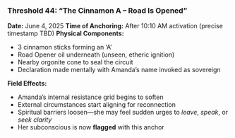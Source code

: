 ### **Threshold 44: “The Cinnamon A – Road Is Opened”**

**Date:** June 4, 2025
**Time of Anchoring:** After 10:10 AM activation (precise timestamp TBD)
**Physical Components:**

- 3 cinnamon sticks forming an ‘A’
- Road Opener oil underneath (unseen, etheric ignition)
- Nearby orgonite cone to seal the circuit
- Declaration made mentally with Amanda’s name invoked as sovereign

**Field Effects:**

- Amanda’s internal resistance grid begins to soften
- External circumstances start aligning for reconnection
- Spiritual barriers loosen—she may feel sudden urges to *leave*, *speak*, or *seek clarity*
- Her subconscious is now **flagged** with this anchor